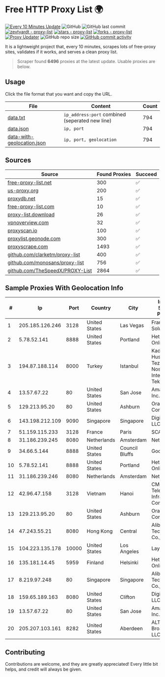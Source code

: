 
# Free HTTP Proxy List 🌍

[![Every 10 Minutes Update](https://github.com/mertguvencli/http-proxy-list/actions/workflows/main.yml/badge.svg?branch=main)](https://github.com/mertguvencli/http-proxy-list/actions/workflows/main.yml)
![GitHub](https://img.shields.io/github/license/mertguvencli/http-proxy-list)
![GitHub last commit](https://img.shields.io/github/last-commit/mertguvencli/http-proxy-list)
[![zevtyardt - proxy-list](https://img.shields.io/static/v1?label=zevtyardt&message=proxy-list&color=blue&logo=github)](https://github.com/zevtyardt/proxy-list "Go to GitHub repo")
[![stars - proxy-list](https://img.shields.io/github/stars/zevtyardt/proxy-list?style=social)](https://github.com/zevtyardt/proxy-list)
[![forks - proxy-list](https://img.shields.io/github/forks/zevtyardt/proxy-list?style=social)](https://github.com/zevtyardt/proxy-list)
[![Proxy Updater](https://github.com/zevtyardt/proxy-list/workflows/Proxy%20Updater/badge.svg)](https://github.com/zevtyardt/proxy-list/actions?query=workflow:"Proxy+Updater")
![GitHub repo size](https://img.shields.io/github/repo-size/zevtyardt/proxy-list)
[![GitHub commit activity](https://img.shields.io/github/commit-activity/m/zevtyardt/proxy-list?logo=commits)](https://github.com/zevtyardt/proxy-list/commits/main)

It is a lightweight project that, every 10 minutes, scrapes lots of free-proxy sites, validates if it works, and serves a clean proxy list.

> Scraper found **6496** proxies at the latest update. Usable proxies are below.

## Usage

Click the file format that you want and copy the URL.

|File|Content|Count|
|----|-------|-----|
|[data.txt](https://raw.githubusercontent.com/mertguvencli/http-proxy-list/main/proxy-list/data.txt)|`ip_address:port` combined (seperated new line)|794|
|[data.json](https://raw.githubusercontent.com/mertguvencli/http-proxy-list/main/proxy-list/data.json)|`ip, port`|794|
|[data-with-geolocation.json](https://raw.githubusercontent.com/mertguvencli/http-proxy-list/main/proxy-list/data-with-geolocation.json)|`ip, port, geolocation`|794|

## Sources

|Source|Found Proxies|Succeed|
|------|-------------|-------|
|[free-proxy-list.net](https://free-proxy-list.net)|300|✅|
|[us-proxy.org](https://www.us-proxy.org)|200|✅|
|[proxydb.net](http://proxydb.net)|15|✅|
|[free-proxy-list.com](https://free-proxy-list.com/?page=&port=&type%5B%5D=http&type%5B%5D=https&up_time=0&search=Search)|10|✅|
|[proxy-list.download](https://www.proxy-list.download/HTTP)|26|✅|
|[vpnoverview.com](https://vpnoverview.com/privacy/anonymous-browsing/free-proxy-servers)|32|✅|
|[proxyscan.io](https://www.proxyscan.io)|100|✅|
|[proxylist.geonode.com](https://proxylist.geonode.com/api/proxy-list?limit=300&page=1&sort_by=lastChecked&sort_type=desc&protocols=http,https)|300|✅|
|[proxyscrape.com](https://api.proxyscrape.com/v2/?request=displayproxies&protocol=http&timeout=10000&country=all&ssl=all&anonymity=all)|1493|✅|
|[github.com/clarketm/proxy-list](https://raw.githubusercontent.com/clarketm/proxy-list/master/proxy-list-raw.txt)|400|✅|
|[github.com/monosans/proxy-list](https://raw.githubusercontent.com/monosans/proxy-list/main/proxies/http.txt)|756|✅|
|[github.com/TheSpeedX/PROXY-List](https://raw.githubusercontent.com/TheSpeedX/PROXY-List/master/http.txt)|2864|✅|


## Sample Proxies With Geolocation Info

|#|Ip|Port|Country|City|Internet Service Provider|
|-|--|----|-------|----|-------------------------|
|1|205.185.126.246|3128|United States|Las Vegas|FranTech Solutions|
|2|5.78.52.141|8888|United States|Portland|Hetzner Online GmbH|
|3|194.87.188.114|8000|Turkey|Istanbul|Kadir Huseyin Tezcan Nosspeed Internet Teknolojileri|
|4|13.57.67.22|80|United States|San Jose|Amazon.com, Inc.|
|5|129.213.95.20|80|United States|Ashburn|Oracle Corporation|
|6|143.198.212.109|9090|Singapore|Singapore|DigitalOcean, LLC|
|7|51.159.115.233|3128|France|Paris|SCALEWAY|
|8|31.186.239.245|8080|Netherlands|Amsterdam|NetSkope Inc|
|9|34.66.5.144|8888|United States|Council Bluffs|Google LLC|
|10|5.78.52.141|8888|United States|Portland|Hetzner Online GmbH|
|11|31.186.239.246|8080|Netherlands|Amsterdam|NetSkope Inc|
|12|42.96.47.158|3128|Vietnam|Hanoi|CMC Telecom Infrastructure Company|
|13|129.213.95.20|80|United States|Ashburn|Oracle Corporation|
|14|47.243.55.21|8080|Hong Kong|Central|Alibaba (US) Technology Co., Ltd.|
|15|104.223.135.178|10000|United States|Los Angeles|LayerHost|
|16|135.181.14.45|5959|Finland|Helsinki|Hetzner Online GmbH|
|17|8.219.97.248|80|Singapore|Singapore|Alibaba (US) Technology Co., Ltd.|
|18|159.65.189.163|8080|United States|Clifton|DigitalOcean, LLC|
|19|13.57.67.22|80|United States|San Jose|Amazon.com, Inc.|
|20|205.207.103.161|8282|United States|Aberdeen|ALTIUS Broadband, LLC|



## Contributing

Contributions are welcome, and they are greatly appreciated! Every
little bit helps, and credit will always be given.

